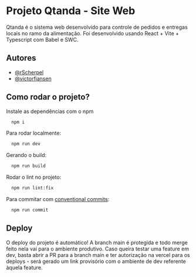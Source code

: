 
# Projeto Qtanda - Site Web

Qtanda é o sistema web desenvolvido para controle de pedidos e entregas locais no ramo da alimentação. Foi desenvolvido usando React + Vite + Typescript com Babel e SWC.


## Autores

- [@rScherpel](https://github.com/rScherpel)
- [@victorfjansen](https://github.com/victorfjansen)


## Como rodar o projeto?

Instale as dependências com o npm

```bash
  npm i
```

Para rodar localmente:

```bash
  npm run dev
```

Gerando o build:

```bash
  npm run build
```

Rodar o lint no projeto:

```bash
  npm run lint:fix
```

Para commitar com [conventional commits](https://www.conventionalcommits.org/en/v1.0.0/):

```bash
  npm run commit
```
    
## Deploy

O deploy do projeto é automático! A branch main é protegida e todo merge feito nela vai para o ambiente produtivo.
Caso queira testar uma feature em dev, basta abrir a PR para a branch main e ter autorização na vercel para os deploys - será gerado um link provisório com o ambiente de dev referente àquela feature.

